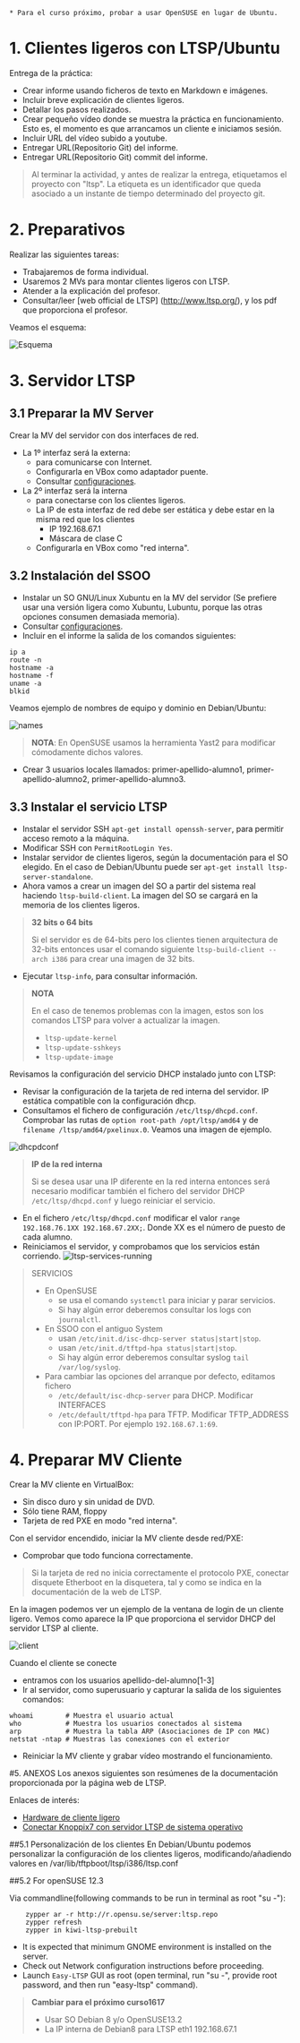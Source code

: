 
```
* Para el curso próximo, probar a usar OpenSUSE en lugar de Ubuntu.
```

# 1. Clientes ligeros con LTSP/Ubuntu

Entrega de la práctica:
* Crear informe usando ficheros de texto en Markdown e imágenes.
* Incluir breve explicación de clientes ligeros.
* Detallar los pasos realizados.
* Crear pequeño vídeo donde se muestra la práctica en funcionamiento. Esto es,
el momento es que arrancamos un cliente e iniciamos sesión.
* Incluir URL del vídeo subido a youtube.
* Entregar URL(Repositorio Git) del informe.
* Entregar URL(Repositorio Git) commit del informe.

> Al terminar la actividad, y antes de realizar la entrega, etiquetamos el proyecto con "ltsp".
> La etiqueta es un identificador que queda asociado a un instante de tiempo determinado del proyecto git.

# 2. Preparativos

Realizar las siguientes tareas:
* Trabajaremos de forma individual.
* Usaremos 2 MVs para montar clientes ligeros con LTSP.
* Atender a la explicación del profesor.
* Consultar/leer [web official de LTSP] (http://www.ltsp.org/), y los pdf
  que proporciona el profesor.

Veamos el esquema:

![Esquema](./images/ltsp-diagram.png)

# 3. Servidor LTSP
## 3.1 Preparar la MV Server
Crear la MV del servidor con dos interfaces de red.
* La 1º interfaz será la externa:
    * para comunicarse con Internet.
    * Configurarla en VBox como adaptador puente.
    * Consultar [configuraciones](../../global/configuracion/debian.md).
* La 2º interfaz será la interna
    * para conectarse con los clientes ligeros.
    * La IP de esta interfaz de red debe ser estática y debe estar en la misma red que los clientes
        * IP 192.168.67.1
        * Máscara de clase C
    * Configurarla en VBox como "red interna".

## 3.2 Instalación del SSOO
* Instalar un SO GNU/Linux Xubuntu en la MV del servidor (Se prefiere usar una versión ligera
como Xubuntu, Lubuntu, porque las otras opciones consumen demasiada memoria).
* Consultar [configuraciones](../../global/configuracion/debian.md).
* Incluir en el informe la salida de los comandos siguientes:
```
ip a
route -n
hostname -a
hostname -f
uname -a
blkid
```

Veamos ejemplo de nombres de equipo y dominio en Debian/Ubuntu:

![names](./images/debian-host-domain-names.png)

> **NOTA**: En OpenSUSE usamos la herramienta Yast2 para modificar cómodamente dichos valores.

* Crear 3 usuarios locales llamados: primer-apellido-alumno1, primer-apellido-alumno2,
primer-apellido-alumno3.

## 3.3 Instalar el servicio LTSP
* Instalar el servidor SSH `apt-get install openssh-server`, para permitir acceso
remoto a la máquina.
* Modificar SSH con `PermitRootLogin Yes`.
* Instalar servidor de clientes ligeros, según la documentación para el SO elegido.
En el caso de Debian/Ubuntu puede ser `apt-get install ltsp-server-standalone`.
* Ahora vamos a crear un imagen del SO a partir del sistema real haciendo `ltsp-build-client`.
La imagen del SO se cargará en la memoria de los clientes ligeros.

> **32 bits o 64 bits**
>
> Si el servidor es de 64-bits pero los clientes tienen arquitectura de 32-bits
entonces usar el comando siguiente `ltsp-build-client --arch i386` para crear una imagen
de 32 bits.
>

* Ejecutar `ltsp-info`, para consultar información.


> **NOTA**
>
> En el caso de tenemos problemas con la imagen, estos son los comandos LTSP
para volver a actualizar la imagen.
>
> * `ltsp-update-kernel`
> * `ltsp-update-sshkeys`
> * `ltsp-update-image`

Revisamos la configuración del servicio DHCP instalado junto con LTSP:
* Revisar la configuración de la tarjeta de red interna del servidor.
IP estática compatible con la configuración dhcp.
* Consultamos el fichero de configuración `/etc/ltsp/dhcpd.conf`.
Comprobar las rutas de `option root-path /opt/ltsp/amd64` y de `filename /ltsp/amd64/pxelinux.0`.
Veamos una imagen de ejemplo.

![dhcpdconf](./images/ltsp-dhcpdconf.png)

> **IP de la red interna**
>
> Si se desea usar una IP diferente en la red interna entonces será necesario
modificar también el fichero del servidor DHCP `/etc/ltsp/dhcpd.conf` y luego reiniciar el servicio.
>

* En el fichero `/etc/ltsp/dhcpd.conf` modificar el valor `range 192.168.76.1XX 192.168.67.2XX;`.
Donde XX es el número de puesto de cada alumno.
* Reiniciamos el servidor, y comprobamos que los servicios están corriendo.
![ltsp-services-running](./images/ltsp-services-running.png)

> SERVICIOS
>
> * En OpenSUSE
>     * se usa el comando `systemctl` para iniciar y parar servicios.
>     * Si hay algún error deberemos consultar los logs con `journalctl`.
> * En SSOO con el antiguo System
>     * usan `/etc/init.d/isc-dhcp-server status|start|stop`.
>     * usan `/etc/init.d/tftpd-hpa status|start|stop`.
>     * Si hay algún error deberemos consultar syslog `tail /var/log/syslog`.
> * Para cambiar las opciones del arranque por defecto, editamos fichero
>     * `/etc/default/isc-dhcp-server` para DHCP. Modificar INTERFACES
>     * `/etc/default/tftpd-hpa` para TFTP. Modificar TFTP_ADDRESS con IP:PORT. Por ejemplo `192.168.67.1:69`.
>


# 4. Preparar MV Cliente

Crear la MV cliente en VirtualBox:
* Sin disco duro y sin unidad de DVD.
* Sólo tiene RAM, floppy
* Tarjeta de red PXE en modo "red interna".

Con el servidor encendido, iniciar la MV cliente desde red/PXE:
* Comprobar que todo funciona correctamente.

> Si la tarjeta de red no inicia correctamente el protocolo PXE,
conectar disquete Etherboot en la disquetera, tal y como se indica
en la documentación de la web de LTSP.

En la imagen podemos ver un ejemplo de la ventana de login de un cliente ligero.
Vemos como aparece la IP que proporciona el servidor DHCP del servidor LTSP al cliente.

![client](./images/ltsp-client-login.png)

Cuando el cliente se conecte
* entramos con los usuarios apellido-del-alumno[1-3]
* Ir al servidor, como superusuario y capturar la salida de los siguientes comandos:
```
whoami        # Muestra el usuario actual
who           # Muestra los usuarios conectados al sistema
arp           # Muestra la tabla ARP (Asociaciones de IP con MAC)
netstat -ntap # Muestras las conexiones con el exterior
```
* Reiniciar la MV cliente y grabar vídeo mostrando el funcionamiento.

#5. ANEXOS
Los anexos siguientes son resúmenes de la documentación proporcionada por la página web de LTSP.

Enlaces de interés:
* [Hardware de cliente ligero](https://www.youtube.com/watch?v=MgOX63SIl9I)
* [Conectar Knoppix7 con servidor LTSP de sistema operativo ](https://www.youtube.com/watch?v=UpNUHsXSxA4)

##5.1 Personalización de los clientes
En Debian/Ubuntu podemos personalizar la configuración de los clientes ligeros,
modificando/añadiendo valores en /var/lib/tftpboot/ltsp/i386/ltsp.conf

##5.2 For openSUSE 12.3

Via commandline(following commands to be run in terminal as root "su -"):
````
    zypper ar -r http://r.opensu.se/server:ltsp.repo
    zypper refresh
    zypper in kiwi-ltsp-prebuilt
````
* It is expected that minimum GNOME environment is installed on the server.
* Check out Network configuration instructions before proceeding.
* Launch `Easy-LTSP` GUI as root (open terminal, run "su -", provide root
password, and then run "easy-ltsp" command).

> **Cambiar para el próximo curso1617**
>
> * Usar SO Debian 8 y/o OpenSUSE13.2
> * La IP interna de Debian8 para LTSP eth1 192.168.67.1
>
